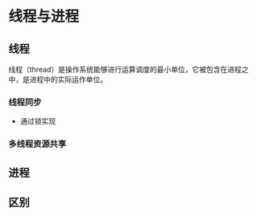 # 线程与进程

## 线程

线程（thread）是操作系统能够进行运算调度的最小单位，它被包含在进程之中，是进程中的实际运作单位。

### 线程同步

- 通过锁实现

### 多线程资源共享


## 进程

## 区别